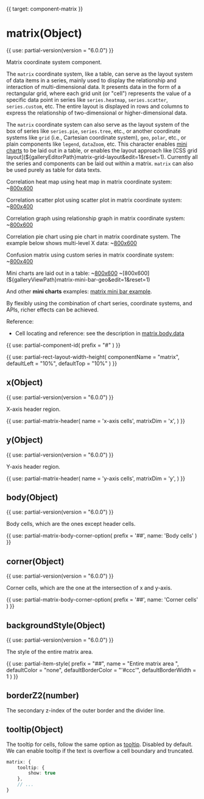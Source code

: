{{ target: component-matrix }}

# matrix(Object)

{{ use: partial-version(version = "6.0.0") }}

Matrix coordinate system component.

The `matrix` coordinate system, like a table, can serve as the layout system of data items in a series, mainly used to display the relationship and interaction of multi-dimensional data. It presents data in the form of a rectangular grid, where each grid unit (or "cell") represents the value of a specific data point in series like `series.heatmap`, `series.scatter`, `series.custom`, etc. The entire layout is displayed in rows and columns to express the relationship of two-dimensional or higher-dimensional data.

The `matrix` coordinate system can also serve as the layout system of the box of series like `series.pie`, `series.tree`, etc., or another coordinate systems like `grid` (i.e., Cartesian coordinate system), `geo`, `polar`, etc., or plain components like `legend`, `dataZoom`, etc. This character enables [mini charts](${galleryEditorPath}matrix-sparkline&edit=1&reset=1) to be laid out in a table, or enables the layout approach like [CSS grid layout](${galleryEditorPath}matrix-grid-layout&edit=1&reset=1). Currently all the series and components can be laid out within a matrix. `matrix` can also be used purely as table for data texts.

Correlation heat map using heat map in matrix coordinate system:
~[800x400](${galleryViewPath}matrix-correlation-heatmap&edit=1&reset=1)

Correlation scatter plot using scatter plot in matrix coordinate system:
~[800x400](${galleryViewPath}matrix-correlation-scatter&edit=1&reset=1)

Correlation graph using relationship graph in matrix coordinate system:
~[800x600](${galleryViewPath}matrix-graph&edit=1&reset=1)

Correlation pie chart using pie chart in matrix coordinate system. The example below shows multi-level X data:
~[800x600](${galleryViewPath}matrix-pie&edit=1&reset=1)

Confusion matrix using custom series in matrix coordinate system:
~[800x400](${galleryViewPath}matrix-confusion&edit=1&reset=1)

Mini charts are laid out in a table:
~[800x600](${galleryViewPath}matrix-sparkline&edit=1&reset=1)
~[800x600](${galleryViewPath}matrix-mini-bar-geo&edit=1&reset=1)

And other **mini charts** examples: [matrix mini bar example](${galleryEditorPath}matrix-mini-bar-data-collection&edit=1&reset=1).


By flexibly using the combination of chart series, coordinate systems, and APIs, richer effects can be achieved.

Reference:
+ Cell locating and reference: see the description in [matrix.body.data](~matrix.body.data.coord)


{{ use: partial-component-id(
    prefix = "#"
) }}

{{ use: partial-rect-layout-width-height(
    componentName = "matrix",
    defaultLeft = "10%",
    defaultTop = "10%"
) }}

## x(Object)

{{ use: partial-version(version = "6.0.0") }}

X-axis header region.

{{ use: partial-matrix-header(
    name = 'x-axis cells',
    matrixDim = 'x',
) }}

## y(Object)

{{ use: partial-version(version = "6.0.0") }}

Y-axis header region.

{{ use: partial-matrix-header(
    name = 'y-axis cells',
    matrixDim = 'y',
) }}

## body(Object)

{{ use: partial-version(version = "6.0.0") }}

Body cells, which are the ones except header cells.

{{ use: partial-matrix-body-corner-option(
    prefix = '##',
    name: 'Body cells'
) }}

## corner(Object)

{{ use: partial-version(version = "6.0.0") }}

Corner cells, which are the one at the intersection of x and y-axis.

{{ use: partial-matrix-body-corner-option(
    prefix = '##',
    name: 'Corner cells'
) }}

## backgroundStyle(Object)

{{ use: partial-version(version = "6.0.0") }}

The style of the entire matrix area.

{{ use: partial-item-style(
    prefix = "##",
    name = "Entire matrix area ",
    defaultColor = "none",
    defaultBorderColor = "'#ccc'",
    defaultBorderWidth = 1
) }}

## borderZ2(number)

The secondary z-index of the outer border and the divider line.

## tooltip(Object)
The tooltip for cells, follow the same option as [tooltip](~tooltip). Disabled by default. We can enable tooltip if the text is overflow a cell boundary and truncated.

```ts
matrix: {
    tooltip: {
        show: true
    },
    // ...
}
```
